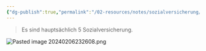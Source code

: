 ```yaml
---
{"dg-publish":true,"permalink":"/02-resources/notes/sozialversicherung/","tags":["GFN/LF01","ausbildung/gfn/ap1"],"noteIcon":"","updated":"2025-09-27T01:32:44.000+02:00"}
---
```


>Es sind hauptsächlich 5 Sozialversicherung.

![Pasted image 20240206232608.png](/img/user/02%20-%20RESOURCES/Files/IMG/Pasted%20image%2020240206232608.png)